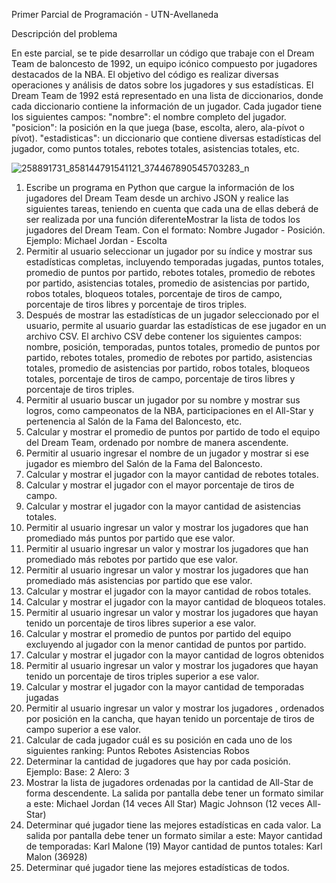 Primer Parcial de Programación - UTN-Avellaneda

Descripción del problema

En este parcial, se te pide desarrollar un código que trabaje con el Dream Team de baloncesto de 1992, un equipo icónico compuesto por jugadores destacados de la NBA. El objetivo del código es realizar diversas operaciones y análisis de datos sobre los jugadores y sus estadísticas.
El Dream Team de 1992 está representado en una lista de diccionarios, donde cada diccionario contiene la información de un jugador. Cada jugador tiene los siguientes campos:
"nombre": el nombre completo del jugador.
"posicion": la posición en la que juega (base, escolta, alero, ala-pívot o pívot).
"estadisticas": un diccionario que contiene diversas estadísticas del jugador, como puntos totales, rebotes totales, asistencias totales, etc.

![258891731_858144791541121_374467890545703283_n](https://github.com/damiancubilla27/pp_lab1_cubilla_damian/assets/68015497/1c546d55-ca53-44a8-9038-e7d89a0fddeb)
1. Escribe un programa en Python que cargue la información de los jugadores del Dream Team desde un archivo JSON y realice las siguientes tareas, teniendo en cuenta que cada una de ellas deberá de ser realizada por una función diferenteMostrar la lista de todos los jugadores del Dream Team. Con el formato:
Nombre Jugador - Posición. Ejemplo:
Michael Jordan - Escolta
2. Permitir al usuario seleccionar un jugador por su índice y mostrar sus estadísticas completas, incluyendo temporadas jugadas, puntos totales, promedio de puntos por partido, rebotes totales, promedio de rebotes por partido, asistencias totales, promedio de asistencias por partido, robos totales, bloqueos totales, porcentaje de tiros de campo, porcentaje de tiros libres y porcentaje de tiros triples.
3. Después de mostrar las estadísticas de un jugador seleccionado por el usuario, permite al usuario guardar las estadísticas de ese jugador en un archivo CSV. El archivo CSV debe contener los siguientes campos: nombre, posición, temporadas, puntos totales, promedio de puntos por partido, rebotes totales, promedio de rebotes por partido, asistencias totales, promedio de asistencias por partido, robos totales, bloqueos totales, porcentaje de tiros de campo, porcentaje de tiros libres y porcentaje de tiros triples.
4. Permitir al usuario buscar un jugador por su nombre y mostrar sus logros, como campeonatos de la NBA, participaciones en el All-Star y pertenencia al Salón de la Fama del Baloncesto, etc.
5. Calcular y mostrar el promedio de puntos por partido de todo el equipo del Dream Team, ordenado por nombre de manera ascendente. 
6. Permitir al usuario ingresar el nombre de un jugador y mostrar si ese jugador es miembro del Salón de la Fama del Baloncesto.
7. Calcular y mostrar el jugador con la mayor cantidad de rebotes totales.
8. Calcular y mostrar el jugador con el mayor porcentaje de tiros de campo.
9. Calcular y mostrar el jugador con la mayor cantidad de asistencias totales.
10. Permitir al usuario ingresar un valor y mostrar los jugadores que han promediado más puntos por partido que ese valor.
11. Permitir al usuario ingresar un valor y mostrar los jugadores que han promediado más rebotes por partido que ese valor.
12. Permitir al usuario ingresar un valor y mostrar los jugadores que han promediado más asistencias por partido que ese valor.
13. Calcular y mostrar el jugador con la mayor cantidad de robos totales.
14. Calcular y mostrar el jugador con la mayor cantidad de bloqueos totales.
15. Permitir al usuario ingresar un valor y mostrar los jugadores que hayan tenido un porcentaje de tiros libres superior a ese valor.
16. Calcular y mostrar el promedio de puntos por partido del equipo excluyendo al jugador con la menor cantidad de puntos por partido.
17. Calcular y mostrar el jugador con la mayor cantidad de logros obtenidos
18. Permitir al usuario ingresar un valor y mostrar los jugadores que hayan tenido un porcentaje de tiros triples superior a ese valor.
19. Calcular y mostrar el jugador con la mayor cantidad de temporadas jugadas
20. Permitir al usuario ingresar un valor y mostrar los jugadores , ordenados por posición en la cancha, que hayan tenido un porcentaje de tiros de campo superior a ese valor.
21. Calcular de cada jugador cuál es su posición en cada uno de los siguientes ranking:
Puntos 
Rebotes 
Asistencias 
Robos
22. Determinar la cantidad de jugadores que hay por cada posición.
Ejemplo:
Base: 2
Alero: 3
23. Mostrar la lista de jugadores ordenadas por la cantidad de All-Star de forma descendente. La salida por pantalla debe tener un formato similar a este:
Michael Jordan (14 veces All Star)
Magic Johnson (12 veces All-Star)
24. Determinar qué jugador tiene las mejores estadísticas en cada valor. La salida por pantalla debe tener un formato similar a este:
Mayor cantidad de temporadas: Karl Malone (19)
Mayor cantidad de puntos totales: Karl Malon (36928)
25. Determinar qué jugador tiene las mejores estadísticas de todos.

